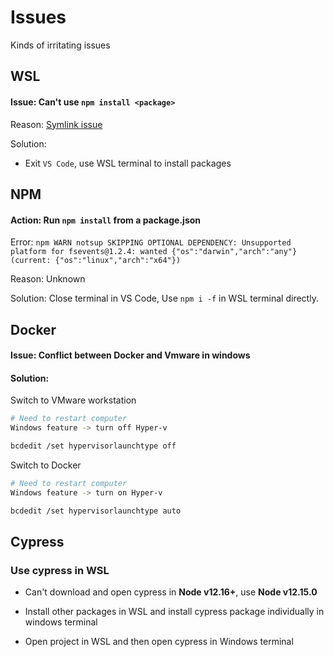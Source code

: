 # Issues
Kinds of irritating issues

## WSL
#### Issue: Can't use `npm install <package>` 
Reason: [Symlink issue]( https://github.com/microsoft/WSL/issues/3 )

Solution: 

- Exit `VS Code`, use WSL terminal to install packages



## NPM

#### Action: Run `npm install`  from a package.json

Error: `npm WARN notsup SKIPPING OPTIONAL DEPENDENCY: Unsupported platform for fsevents@1.2.4: wanted {"os":"darwin","arch":"any"} (current: {"os":"linux","arch":"x64"})`

Reason: Unknown

Solution: Close terminal in VS Code, Use `npm i -f` in WSL terminal directly.



## Docker
#### Issue: Conflict between Docker and Vmware  in windows

#### Solution:
Switch to VMware workstation
```bash
# Need to restart computer
Windows feature -> turn off Hyper-v

bcdedit /set hypervisorlaunchtype off
```

Switch to Docker
```bash
# Need to restart computer
Windows feature -> turn on Hyper-v

bcdedit /set hypervisorlaunchtype auto
```



## Cypress

### Use cypress in WSL

- Can't download and open cypress in **Node v12.16+**, use **Node v12.15.0**
- Install other packages in WSL and install cypress package individually in windows terminal

- Open project in WSL and then open cypress in Windows terminal


